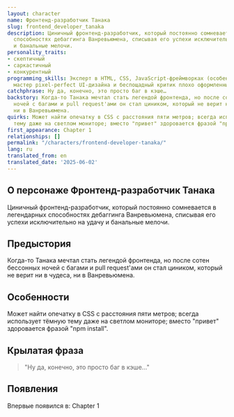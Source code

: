 ```yaml
---
layout: character
name: Фронтенд-разработчик Танака
slug: frontend_developer_tanaka
description: Циничный фронтенд-разработчик, который постоянно сомневается в легендарных
  способностях дебаггинга Ванревьюмена, списывая его успехи исключительно на удачу
  и банальные мелочи.
personality_traits:
- скептичный
- саркастичный
- конкурентный
programming_skills: Эксперт в HTML, CSS, JavaScript-фреймворках (особенно React),
  мастер pixel-perfect UI-дизайна и беспощадный критик плохо оформленных интерфейсов.
catchphrase: Ну да, конечно, это просто баг в кэше…
backstory: Когда-то Танака мечтал стать легендой фронтенда, но после сотен бессонных
  ночей с багами и pull request'ами он стал циником, который не верит ни в чудеса,
  ни в Ванревьюмена.
quirks: Может найти опечатку в CSS с расстояния пяти метров; всегда использует тёмную
  тему даже на светлом мониторе; вместо "привет" здоровается фразой "npm install".
first_appearance: Chapter 1
relationships: []
permalink: "/characters/frontend-developer-tanaka/"
lang: ru
translated_from: en
translated_date: '2025-06-02'
---
```


## О персонаже Фронтенд-разработчик Танака

Циничный фронтенд-разработчик, который постоянно сомневается в легендарных способностях дебаггинга Ванревьюмена, списывая его успехи исключительно на удачу и банальные мелочи.

## Предыстория

Когда-то Танака мечтал стать легендой фронтенда, но после сотен бессонных ночей с багами и pull request'ами он стал циником, который не верит ни в чудеса, ни в Ванревьюмена.

## Особенности

Может найти опечатку в CSS с расстояния пяти метров; всегда использует тёмную тему даже на светлом мониторе; вместо "привет" здоровается фразой "npm install".

## Крылатая фраза

> "Ну да, конечно, это просто баг в кэше…"

## Появления

Впервые появился в: Chapter 1

<!-- Chapter appearances will be tracked automatically -->
